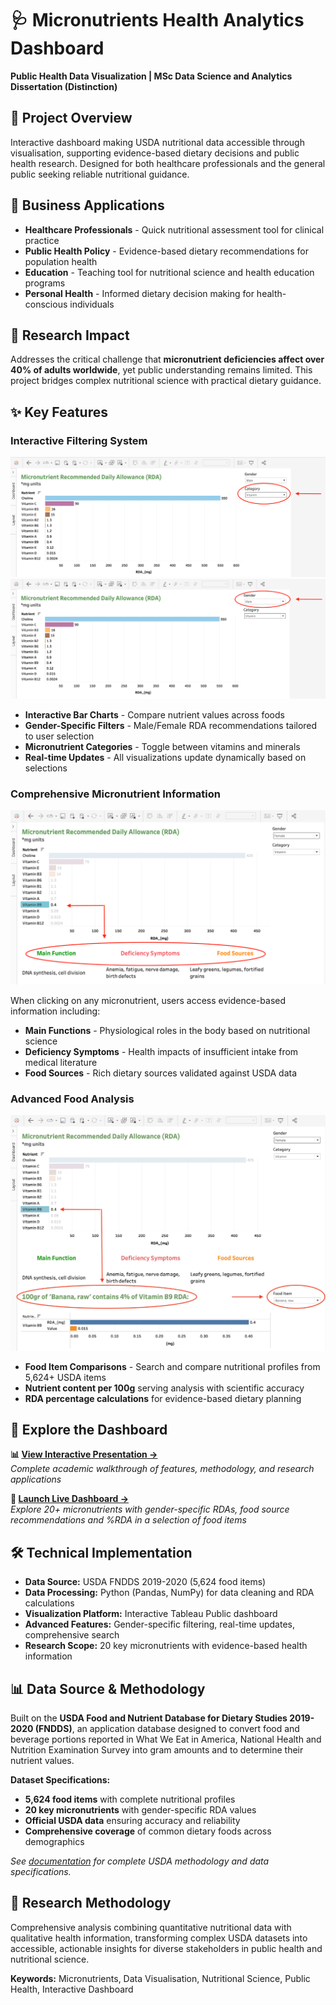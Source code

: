 # 🩺 Micronutrients Health Analytics Dashboard
**Public Health Data Visualization | MSc Data Science and Analytics Dissertation (Distinction)**

## 🎯 Project Overview
Interactive dashboard making USDA nutritional data accessible through visualisation, supporting evidence-based dietary decisions and public health research. Designed for both healthcare professionals and the general public seeking reliable nutritional guidance.

## 🎯 Business Applications

- **Healthcare Professionals** - Quick nutritional assessment tool for clinical practice
- **Public Health Policy** - Evidence-based dietary recommendations for population health
- **Education** - Teaching tool for nutritional science and health education programs
- **Personal Health** - Informed dietary decision making for health-conscious individuals

## 🔬 Research Impact
Addresses the critical challenge that **micronutrient deficiencies affect over 40% of adults worldwide**, yet public understanding remains limited. This project bridges complex nutritional science with practical dietary guidance.

## ✨ Key Features

### Interactive Filtering System
![Category Filter](images/category_filter.png)
![Gender Filter](images/gender_filter.png)
- **Interactive Bar Charts** - Compare nutrient values across foods
- **Gender-Specific Filters** - Male/Female RDA recommendations tailored to user selection
- **Micronutrient Categories** - Toggle between vitamins and minerals
- **Real-time Updates** - All visualizations update dynamically based on selections

### Comprehensive Micronutrient Information
![Micronutrient Details Panel](images/micronutrient_details.png)

When clicking on any micronutrient, users access evidence-based information including:
- **Main Functions** - Physiological roles in the body based on nutritional science
- **Deficiency Symptoms** - Health impacts of insufficient intake from medical literature
- **Food Sources** - Rich dietary sources validated against USDA data

### Advanced Food Analysis
![Food Analysis Chart](images/food_analysis.png)

- **Food Item Comparisons** - Search and compare nutritional profiles from 5,624+ USDA items
- **Nutrient content per 100g** serving analysis with scientific accuracy
- **RDA percentage calculations** for evidence-based dietary planning

## 🔗 Explore the Dashboard

**📊 [View Interactive Presentation →](https://gamma.app/docs/Micronutrient-Explorer-Interactive-Nutritional-Tableau-Dashboard-bjfsham896ne3dm)**  
*Complete academic walkthrough of features, methodology, and research applications*

**🚀 [Launch Live Dashboard →](https://public.tableau.com/app/profile/rachel.berger2819/viz/MicronutrientAnalysis/MicronutrientsDashboard?publish=yes)**  
*Explore 20+ micronutrients with gender-specific RDAs, food source recommendations and %RDA in a selection of food items*

## 🛠️ Technical Implementation

- **Data Source:** USDA FNDDS 2019-2020 (5,624 food items)
- **Data Processing:** Python (Pandas, NumPy) for data cleaning and RDA calculations
- **Visualization Platform:** Interactive Tableau Public dashboard
- **Advanced Features:** Gender-specific filtering, real-time updates, comprehensive search
- **Research Scope:** 20 key micronutrients with evidence-based health information

## 📊 Data Source & Methodology
Built on the **USDA Food and Nutrient Database for Dietary Studies 2019-2020 (FNDDS)**, an application database designed to convert food and beverage portions reported in What We Eat in America, National Health and Nutrition Examination Survey into gram amounts and to determine their nutrient values.

**Dataset Specifications:**
- **5,624 food items** with complete nutritional profiles
- **20 key micronutrients** with gender-specific RDA values
- **Official USDA data** ensuring accuracy and reliability
- **Comprehensive coverage** of common dietary foods across demographics

*See [documentation](./docs/) for complete USDA methodology and data specifications.*

## 🔬 Research Methodology

Comprehensive analysis combining quantitative nutritional data with qualitative health information, transforming complex USDA datasets into accessible, actionable insights for diverse stakeholders in public health and nutritional science.

**Keywords:** Micronutrients, Data Visualisation, Nutritional Science, Public Health, Interactive Dashboard



